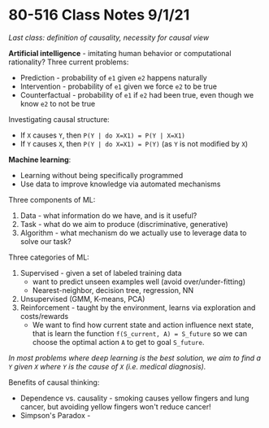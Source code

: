 # 80-516 Class Notes 9/1/21

*Last class: definition of causality, necessity for causal view*

**Artificial intelligence** - imitating human behavior or computational rationality?
Three current problems:

 - Prediction - probability of `e1` given `e2` happens naturally
 - Intervention - probability of `e1` given we force `e2` to be true
 - Counterfactual - probability of `e1` if `e2` had been true, even though we know `e2` to not be true

Investigating causal structure:
- If `X` causes `Y`, then `P(Y | do X=X1) = P(Y | X=X1)`
- If `Y` causes `X`, then `P(Y | do X=X1) = P(Y)` (as `Y` is not modified by `X`)


**Machine learning**:

 - Learning without being specifically programmed
 - Use data to improve knowledge via automated mechanisms

Three components of ML:

 1. Data - what information do we have, and is it useful?
 2. Task - what do we aim to produce (discriminative, generative)
 3. Algorithm - what mechanism do we actually use to leverage data to solve our task?

Three categories of ML:
 1. Supervised - given a set of labeled training data
	 - want to predict unseen examples well (avoid over/under-fitting)
	 - Nearest-neighbor, decision tree, regression, NN
 2. Unsupervised (GMM, K-means, PCA)
 3. Reinforcement - taught by the environment, learns via exploration and costs/rewards
	- We want to find how current state and action influence next state, that is learn the function `f(S_current, A) = S_future` so we can choose the optimal action `A` to get to goal `S_future`.

*In most problems where deep learning is the best solution, we aim to find a `Y` given `X` where `Y` is the cause of `X` (i.e. medical diagnosis).*


Benefits of causal thinking:

 - Dependence vs. causality - smoking causes yellow fingers and lung cancer, but avoiding yellow fingers won't reduce cancer!
 - Simpson's Paradox - 

<!--stackedit_data:
eyJoaXN0b3J5IjpbLTk1NTYxODg0MywtNTc3MzY4MzcxLC0xNz
E5MjU5NTgsLTY5MjUwMDAwMSwtNjY0NjE5MTYyXX0=
-->